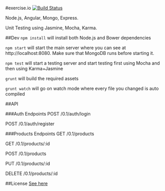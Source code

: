 #exercise.io
[![Build Status](https://semaphoreci.com/api/v1/projects/9467354a-eec5-44c2-a528-cc2a5aca2432/372056/badge.png)](https://semaphoreci.com/kbariotis/meanimum)

Node.js, Angular, Mongo, Express.

Unit Testing using Jasmine, Mocha, Karma.

##Dev
`npm install` will install both Node.js and Bower dependencies

`npm start` will start the main server where you can see at http://localhost:8080. Make sure that MongoDB runs before
 starting it.

`npm test` will start a testing server and start testing first using Mocha and then using Karma+Jasmine

`grunt` will build the required assets

`grunt watch` will go on watch mode where every file you changed is auto compiled

##API

###Auth Endpoints
POST /0.1/auth/login

POST /0.1/auth/register

###Products Endpoints
GET /0.1/products

GET /0.1/products/:id

POST /0.1/products

PUT /0.1/products/:id

DELETE /0.1/products/:id

##License
[See here](https://github.com/kbariotis/meanimum/blob/master/LICENSE)
